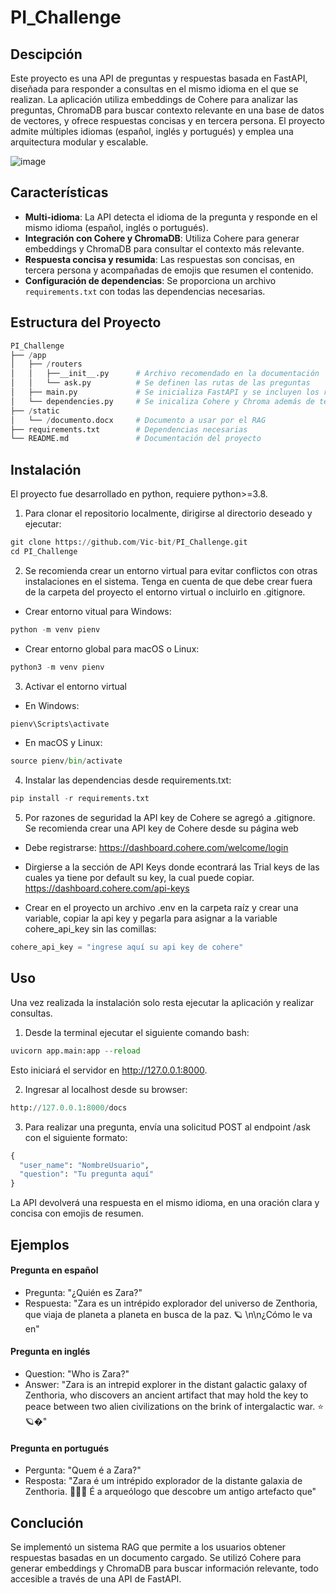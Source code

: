 # PI_Challenge

## Descipción

Este proyecto es una API de preguntas y respuestas basada en FastAPI, diseñada para responder a consultas en el mismo idioma en el que se realizan. La aplicación utiliza embeddings de Cohere para analizar las preguntas, ChromaDB para buscar contexto relevante en una base de datos de vectores, y ofrece respuestas concisas y en tercera persona. El proyecto admite múltiples idiomas (español, inglés y portugués) y emplea una arquitectura modular y escalable.

![image](https://github.com/user-attachments/assets/ea1ab16d-a905-49a5-8666-fe70e53e054e)

## Características

- **Multi-idioma**: La API detecta el idioma de la pregunta y responde en el mismo idioma (español, inglés o portugués).
- **Integración con Cohere y ChromaDB**: Utiliza Cohere para generar embeddings y ChromaDB para consultar el contexto más relevante.
- **Respuesta concisa y resumida**: Las respuestas son concisas, en tercera persona y acompañadas de emojis que resumen el contenido.
- **Configuración de dependencias**: Se proporciona un archivo `requirements.txt` con todas las dependencias necesarias.

## Estructura del Proyecto

```python
PI_Challenge
├── /app
│   ├── /routers
│   │   ├──__init__.py      # Archivo recomendado en la documentación
│   │   └── ask.py          # Se definen las rutas de las preguntas
│   ├── main.py             # Se inicializa FastAPI y se incluyen los routers
│   └── dependencies.py     # Se inicaliza Cohere y Chroma además de tener funciones útiles
├── /static   
│   └── /documento.docx     # Documento a usar por el RAG        
├── requirements.txt        # Dependencias necesarias
└── README.md               # Documentación del proyecto
```

## Instalación

El proyecto fue desarrollado en python, requiere python>=3.8.

1. Para clonar el repositorio localmente, dirigirse al directorio deseado y ejecutar:

```python
git clone https://github.com/Vic-bit/PI_Challenge.git
cd PI_Challenge
```

2. Se recomienda crear un entorno virtual para evitar conflictos con otras instalaciones en el sistema. Tenga en cuenta de que debe crear fuera de la carpeta del proyecto el entorno virtual o incluirlo en .gitignore.

- Crear entorno vitual para Windows:

```python
python -m venv pienv
```

- Crear entorno global para macOS o Linux:

```python
python3 -m venv pienv
```

3. Activar el entorno virtual 

- En Windows:

```python
pienv\Scripts\activate
```

- En macOS y Linux:

```python
source pienv/bin/activate
```

4. Instalar las dependencias desde requirements.txt:

```python
pip install -r requirements.txt
```

5. Por razones de seguridad la API key de Cohere se agregó a .gitignore. Se recomienda crear una API key de Cohere desde su página web

- Debe registrarse:
https://dashboard.cohere.com/welcome/login 

- Dirgierse a la sección de API Keys donde econtrará las Trial keys de las cuales ya tiene por default su key, la cual puede copiar.
https://dashboard.cohere.com/api-keys

- Crear en el proyecto un archivo .env en la carpeta raíz y crear una variable, copiar la api key y pegarla para asignar a la variable cohere_api_key sin las comillas:

```python
cohere_api_key = "ingrese aquí su api key de cohere"
```

## Uso 
Una vez realizada la instalación solo resta ejecutar la aplicación y realizar consultas.

1. Desde la terminal ejecutar el siguiente comando bash:

```python
uvicorn app.main:app --reload
```

Esto iniciará el servidor en http://127.0.0.1:8000.

2. Ingresar al localhost desde su browser:

```python
http://127.0.0.1:8000/docs
```

3. Para realizar una pregunta, envía una solicitud POST al endpoint /ask con el siguiente formato:

```python
{
  "user_name": "NombreUsuario",
  "question": "Tu pregunta aquí"
}
```

La API devolverá una respuesta en el mismo idioma, en una oración clara y concisa con emojis de resumen.


## Ejemplos

#### Pregunta en español

- Pregunta: "¿Quién es Zara?"
- Respuesta: "Zara es un intrépido explorador del universo de Zenthoria, que viaja de planeta a planeta en busca de la paz. 🪐 \n\n¿Cómo le va en"


#### Pregunta en inglés

- Question: "Who is Zara?"
- Answer: "Zara is an intrepid explorer in the distant galactic galaxy of Zenthoria, who discovers an ancient artifact that may hold the key to peace between two alien civilizations on the brink of intergalactic war. ⭐️🪐�"


#### Pregunta en portugués

- Pergunta: "Quem é a Zara?"
- Resposta: "Zara é um intrépido explorador de la distante galaxia de Zenthoria. 🌌🏃‍♀️ É a arqueólogo que descobre um antigo artefacto que"


## Conclución

Se implementó un sistema RAG que permite a los usuarios obtener respuestas basadas en un documento cargado. Se utilizó Cohere para generar embeddings y ChromaDB para buscar información relevante, todo accesible a través de una API de FastAPI.


